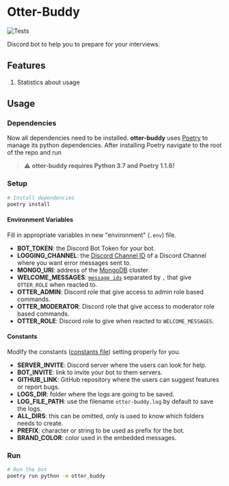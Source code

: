# Otter-Buddy
![Tests](https://github.com/Proyecto-Nutria/otter-buddy/workflows/Test/badge.svg)

Discord bot to help you to prepare for your interviews.

## Features

1. Statistics about usage

## Usage

### Dependencies

Now all dependencies need to be installed. **otter-buddy** uses [Poetry](https://python-poetry.org/) to manage its python dependencies. After installing Poetry navigate to the root of the repo and run

> :warning: **otter-buddy requires Python 3.7 and Poetry 1.1.6!**

### Setup

```sh
# Install dependencies
poetry install
```

#### Environment Variables

Fill in appropriate variables in new "environment" (`.env`) file.

- **BOT_TOKEN**: the Discord Bot Token for your bot.
- **LOGGING_CHANNEL**: the [Discord Channel ID](https://support.discord.com/hc/en-us/articles/206346498-Where-can-I-find-my-User-Server-Message-ID-) of a Discord Channel where you want error messages sent to.
- **MONGO_URI**: address of the [MongoDB](https://www.mongodb.com/cloud/atlas) cluster.
- **WELCOME_MESSAGES**: [`message ids`](https://discord.com/developers/docs/resources/channel#message-object-message-structure) separated by `,` that give `OTTER_ROLE` when reacted to.
- **OTTER_ADMIN**: Discord role that give access to admin role based commands.
- **OTTER_MODERATOR**: Discord role that give access to moderator role based commands.
- **OTTER_ROLE**: Discord role to give when reacted to `WELCOME_MESSAGES`.

#### Constants

Modify the constants ([constants file](/otter_buddy/constants.py)) setting properly for you.

- **SERVER_INVITE**: Discord server where the users can look for help.
- **BOT_INVITE**: link to invite your bot to them servers.
- **GITHUB_LINK**: GitHub repository where the users can suggest features or report bugs.
- **LOGS_DIR**: folder where the logs are going to be saved.
- **LOG_FILE_PATH**: use the filename `otter-buddy.log` by default to save the logs.
- **ALL_DIRS**: this can be omitted, only is used to know which folders needs to create.
- **PREFIX**: character or string to be used as prefix for the bot.
- **BRAND_COLOR**: color used in the embedded messages.

### Run

```sh
# Run the bot
poetry run python -m otter_buddy
```
